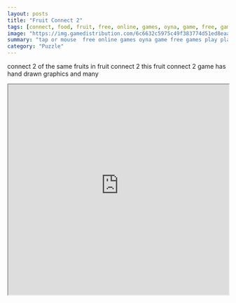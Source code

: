 ```yaml
---
layout: posts
title: "Fruit Connect 2"
tags: [connect, food, fruit, free, online, games, oyna, game, free, games, play, play, games]
image: "https://img.gamedistribution.com/6c6632c5975c49f383774d51ed8eaa5d.jpg"
summary: "tap or mouse  free online games oyna game free games play play games"
category: "Puzzle"
---
```


connect 2 of the same fruits in fruit connect 2 this fruit connect 2 game has hand drawn graphics and many

<iframe width="100%" height="480px;" src="https://html5.gamedistribution.com/6c6632c5975c49f383774d51ed8eaa5d/"></iframe>